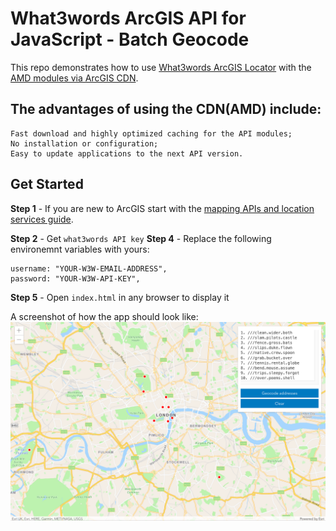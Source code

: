 # What3words ArcGIS API for JavaScript - Batch Geocode

This repo demonstrates how to use [What3words ArcGIS Locator](https://developer.what3words.com/tools/gis-extensions/arcgis) with the [AMD modules via ArcGIS CDN](https://developers.arcgis.com/javascript/latest/install-and-set-up/).

## The advantages of using the CDN(AMD) include:

    Fast download and highly optimized caching for the API modules;
    No installation or configuration;
    Easy to update applications to the next API version.


## Get Started

**Step 1** - If you are new to ArcGIS start with the [mapping APIs and location services guide](https://developers.arcgis.com/documentation/mapping-apis-and-services/).

**Step 2** - Get `what3words API key` 
**Step 4** - Replace the following environemnt variables with yours:

    username: "YOUR-W3W-EMAIL-ADDRESS", 
    password: "YOUR-W3W-API-KEY", 

**Step 5** - Open `index.html` in any browser to display it

A screenshot of how the app should look like:
![What3words Batch Geocode in ArcGIS JS](./images/batchGeocode.png)

